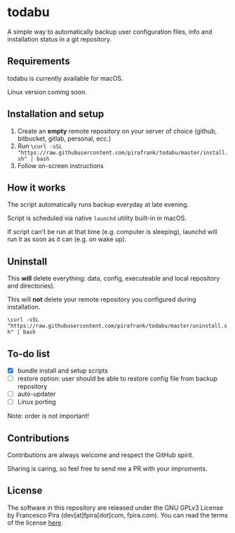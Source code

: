# todabu

A simple way to automatically backup user configuration files, info and installation status in a git repository.

## Requirements

todabu is currently available for macOS.

Linux version coming soon.

## Installation and setup

1. Create an **empty** remote repository on your server of choice (github, bitbucket, gitlab, personal, ecc.)
2. Run `\curl -sSL "https://raw.githubusercontent.com/pirafrank/todabu/master/install.sh" | bash`
3. Follow on-screen instructions

## How it works

The script automatically runs backup everyday at late evening.

Script is scheduled via native `launchd` utility built-in in macOS.

If script can't be run at that time (e.g. computer is sleeping), launchd will run it as soon as it can (e.g. on wake up).

## Uninstall

This **will** delete everything: data, config, executeable and local repository and directories).

This will **not** delete your remote repository you configured during installation.

`\curl -sSL "https://raw.githubusercontent.com/pirafrank/todabu/master/uninstall.sh" | bash`

## To-do list

- [x] bundle install and setup scripts
- [ ] restore option: user should be able to restore config file from backup repository
- [ ] auto-updater
- [ ] Linux porting

Note: order is not important!

## Contributions

Contributions are always welcome and respect the GitHub spirit.

Sharing is caring, so feel free to send me a PR with your improments.

## License

The software in this repository are released under the GNU GPLv3 License by Francesco Pira (dev[at]fpira[dot]com, fpira.com). You can read the terms of the license [here](http://www.gnu.org/licenses/gpl-3.0.html).
